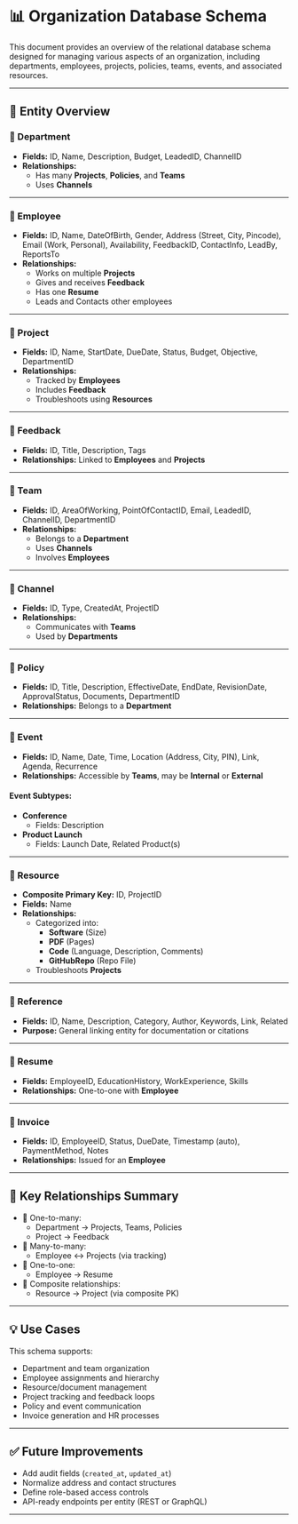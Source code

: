 # 📊 Organization Database Schema

This document provides an overview of the relational database schema designed for managing various aspects of an organization, including departments, employees, projects, policies, teams, events, and associated resources.

---

## 🧱 Entity Overview

### 🔹 Department
- **Fields:** ID, Name, Description, Budget, LeadedID, ChannelID
- **Relationships:**
  - Has many **Projects**, **Policies**, and **Teams**
  - Uses **Channels**

---

### 🔹 Employee
- **Fields:** ID, Name, DateOfBirth, Gender, Address (Street, City, Pincode), Email (Work, Personal), Availability, FeedbackID, ContactInfo, LeadBy, ReportsTo
- **Relationships:**
  - Works on multiple **Projects**
  - Gives and receives **Feedback**
  - Has one **Resume**
  - Leads and Contacts other employees

---

### 🔹 Project
- **Fields:** ID, Name, StartDate, DueDate, Status, Budget, Objective, DepartmentID
- **Relationships:**
  - Tracked by **Employees**
  - Includes **Feedback**
  - Troubleshoots using **Resources**

---

### 🔹 Feedback
- **Fields:** ID, Title, Description, Tags
- **Relationships:** Linked to **Employees** and **Projects**

---

### 🔹 Team
- **Fields:** ID, AreaOfWorking, PointOfContactID, Email, LeadedID, ChannelID, DepartmentID
- **Relationships:**
  - Belongs to a **Department**
  - Uses **Channels**
  - Involves **Employees**

---

### 🔹 Channel
- **Fields:** ID, Type, CreatedAt, ProjectID
- **Relationships:**
  - Communicates with **Teams**
  - Used by **Departments**

---

### 🔹 Policy
- **Fields:** ID, Title, Description, EffectiveDate, EndDate, RevisionDate, ApprovalStatus, Documents, DepartmentID
- **Relationships:** Belongs to a **Department**

---

### 🔹 Event
- **Fields:** ID, Name, Date, Time, Location (Address, City, PIN), Link, Agenda, Recurrence
- **Relationships:** Accessible by **Teams**, may be **Internal** or **External**

#### Event Subtypes:
- **Conference**
  - Fields: Description
- **Product Launch**
  - Fields: Launch Date, Related Product(s)

---

### 🔹 Resource
- **Composite Primary Key:** ID, ProjectID
- **Fields:** Name
- **Relationships:**
  - Categorized into:
    - **Software** (Size)
    - **PDF** (Pages)
    - **Code** (Language, Description, Comments)
    - **GitHubRepo** (Repo File)
  - Troubleshoots **Projects**

---

### 🔹 Reference
- **Fields:** ID, Name, Description, Category, Author, Keywords, Link, Related
- **Purpose:** General linking entity for documentation or citations

---

### 🔹 Resume
- **Fields:** EmployeeID, EducationHistory, WorkExperience, Skills
- **Relationships:** One-to-one with **Employee**

---

### 🔹 Invoice
- **Fields:** ID, EmployeeID, Status, DueDate, Timestamp (auto), PaymentMethod, Notes
- **Relationships:** Issued for an **Employee**

---

## 🔁 Key Relationships Summary

- 🔄 One-to-many:
  - Department → Projects, Teams, Policies
  - Project → Feedback
- 🔁 Many-to-many:
  - Employee ↔ Projects (via tracking)
- 🔗 One-to-one:
  - Employee → Resume
- 🧩 Composite relationships:
  - Resource → Project (via composite PK)

---

## 💡 Use Cases

This schema supports:
- Department and team organization
- Employee assignments and hierarchy
- Resource/document management
- Project tracking and feedback loops
- Policy and event communication
- Invoice generation and HR processes

---

## ✅ Future Improvements

- Add audit fields (`created_at`, `updated_at`)
- Normalize address and contact structures
- Define role-based access controls
- API-ready endpoints per entity (REST or GraphQL)

---
